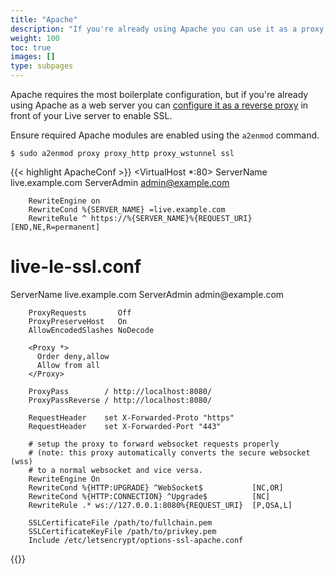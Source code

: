 ```yaml
---
title: "Apache"
description: "If you're already using Apache you can use it as a proxy."
weight: 100
toc: true
images: []
type: subpages
---
```


Apache requires the most boilerplate configuration, but if you're already using Apache as a web server you can [configure it as a reverse proxy](https://httpd.apache.org/docs/2.4/howto/reverse_proxy.html) in front of your Live server to enable SSL.

Ensure required Apache modules are enabled using the `a2enmod` command.

```
$ sudo a2enmod proxy proxy_http proxy_wstunnel ssl
```

{{< highlight ApacheConf >}}
<VirtualHost \*:80>
ServerName live.example.com
ServerAdmin admin@example.com

        RewriteEngine on
        RewriteCond %{SERVER_NAME} =live.example.com
        RewriteRule ^ https://%{SERVER_NAME}%{REQUEST_URI} [END,NE,R=permanent]

</VirtualHost>

# live-le-ssl.conf

<IfModule mod_ssl.c>
<VirtualHost *:443>
        ServerName live.example.com
        ServerAdmin admin@example.com

        ProxyRequests       Off
        ProxyPreserveHost   On
        AllowEncodedSlashes NoDecode

        <Proxy *>
          Order deny,allow
          Allow from all
        </Proxy>

        ProxyPass        / http://localhost:8080/
        ProxyPassReverse / http://localhost:8080/

        RequestHeader    set X-Forwarded-Proto "https"
        RequestHeader    set X-Forwarded-Port "443"

        # setup the proxy to forward websocket requests properly
        # (note: this proxy automatically converts the secure websocket (wss)
        # to a normal websocket and vice versa.
        RewriteEngine On
        RewriteCond %{HTTP:UPGRADE} ^WebSocket$           [NC,OR]
        RewriteCond %{HTTP:CONNECTION} ^Upgrade$          [NC]
        RewriteRule .* ws://127.0.0.1:8080%{REQUEST_URI}  [P,QSA,L]

        SSLCertificateFile /path/to/fullchain.pem
        SSLCertificateKeyFile /path/to/privkey.pem
        Include /etc/letsencrypt/options-ssl-apache.conf

</VirtualHost>
</IfModule>
{{</ highlight >}}
